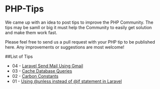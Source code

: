 # PHP-Tips

We came up with an idea to post tips to improve the PHP Community. The tips may be samll or big it must help the Community to easily get solution and make them work fast.

Please feel free to send us a pull request with your PHP tip to be published here. Any improvements or suggestions are most welcome!


##List of Tips
- 04 - [Laravel Send Mail Using Gmail](https://github.com/MallowTech/PHP-Tips/blob/master/php-tips/Laravel%20Send%20Mail%20Using%20Gmail.md)
- 03 - [Cache Database Queries](https://github.com/MallowTech/PHP-Tips/blob/master/php-tips/Cache%20Database%20Queries.md)
- 02 - [Carbon Constants](https://github.com/MallowTech/PHP-Tips/blob/master/php-tips/Carbon%20Constants.md)
- 01 - [Using @unless instead of @if statement in Laravel](https://github.com/MallowTech/PHP-Tips/blob/master/php-tips/Using%20@unless%20instead%20of%20@if%20statement%20in%20Laravel.md)
